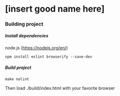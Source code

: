 # [insert good name here]

### Building project

##### Install dependencies

node.js (https://nodejs.org/en/)
```
npm install eslint browserify --save-dev
```

##### Build project

```
make nolint
```

Then load ./build/index.html with your favorite browser

